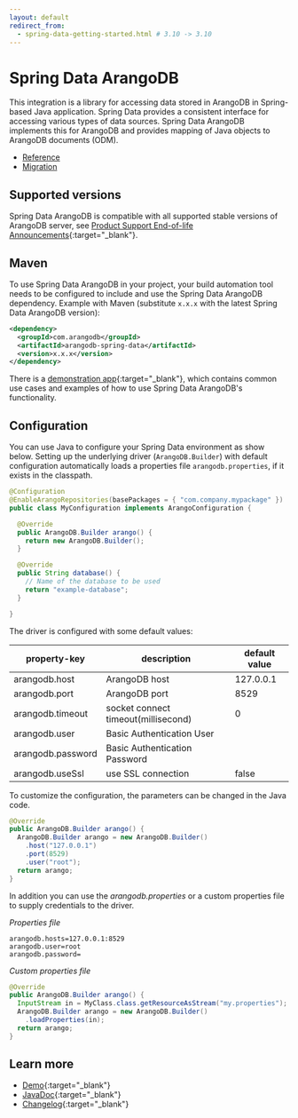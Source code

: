 ```yaml
---
layout: default
redirect_from:
  - spring-data-getting-started.html # 3.10 -> 3.10
---
```

# Spring Data ArangoDB

This integration is a library for accessing data stored in ArangoDB in
Spring-based Java application. Spring Data provides a consistent interface for
accessing various types of data sources. Spring Data ArangoDB implements this
for ArangoDB and provides mapping of Java objects to ArangoDB documents (ODM).

- [Reference](spring-data-reference.html)
- [Migration](spring-data-migration.html)

## Supported versions

Spring Data ArangoDB is compatible with all supported stable versions of ArangoDB server, see 
[Product Support End-of-life Announcements](https://www.arangodb.com/eol-notice){:target="_blank"}.

## Maven

To use Spring Data ArangoDB in your project, your build automation tool needs to
be configured to include and use the Spring Data ArangoDB dependency.
Example with Maven (substitute `x.x.x` with the latest Spring Data ArangoDB version):

```xml
<dependency>
  <groupId>com.arangodb</groupId>
  <artifactId>arangodb-spring-data</artifactId>
  <version>x.x.x</version>
</dependency>
```

There is a [demonstration app](https://github.com/arangodb/spring-data-demo){:target="_blank"}, which contains common use cases and examples of how to use Spring Data ArangoDB's functionality.

## Configuration

You can use Java to configure your Spring Data environment as show below. Setting up the underlying driver (`ArangoDB.Builder`) with default configuration automatically loads a properties file `arangodb.properties`, if it exists in the classpath.

```java
@Configuration
@EnableArangoRepositories(basePackages = { "com.company.mypackage" })
public class MyConfiguration implements ArangoConfiguration {

  @Override
  public ArangoDB.Builder arango() {
    return new ArangoDB.Builder();
  }

  @Override
  public String database() {
    // Name of the database to be used
    return "example-database";
  }

}
```

The driver is configured with some default values:

| property-key      | description                         | default value |
| ----------------- | ----------------------------------- | ------------- |
| arangodb.host     | ArangoDB host                       | 127.0.0.1     |
| arangodb.port     | ArangoDB port                       | 8529          |
| arangodb.timeout  | socket connect timeout(millisecond) | 0             |
| arangodb.user     | Basic Authentication User           |
| arangodb.password | Basic Authentication Password       |
| arangodb.useSsl   | use SSL connection                  | false         |

To customize the configuration, the parameters can be changed in the Java code.

```java
@Override
public ArangoDB.Builder arango() {
  ArangoDB.Builder arango = new ArangoDB.Builder()
    .host("127.0.0.1")
    .port(8529)
    .user("root");
  return arango;
}
```

In addition you can use the _arangodb.properties_ or a custom properties file to supply credentials to the driver.

_Properties file_

```
arangodb.hosts=127.0.0.1:8529
arangodb.user=root
arangodb.password=
```

_Custom properties file_

```java
@Override
public ArangoDB.Builder arango() {
  InputStream in = MyClass.class.getResourceAsStream("my.properties");
  ArangoDB.Builder arango = new ArangoDB.Builder()
    .loadProperties(in);
  return arango;
}
```
## Learn more

- [Demo](https://github.com/arangodb/spring-data-demo){:target="_blank"}
- [JavaDoc](http://arangodb.github.io/spring-data/){:target="_blank"}
- [Changelog](https://github.com/arangodb/spring-data/blob/master/ChangeLog.md#changelog){:target="_blank"}
